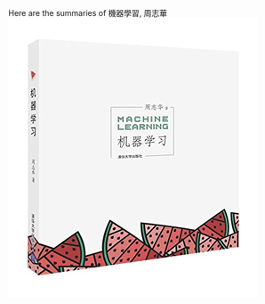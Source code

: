 Here are the summaries of 機器學習, 周志華  
![](https://github.com/s1000455/Machine-Learning/blob/master/Machine%20Learning/%E5%B0%81%E9%9D%A2.jpg)
